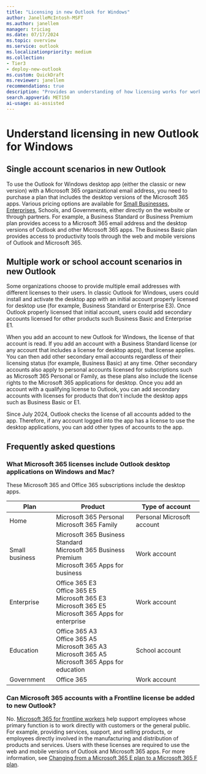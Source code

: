 ```yaml
---  
title: "Licensing in new Outlook for Windows"   
author: JanelleMcIntosh-MSFT
ms.author: janellem 
manager: triciag 
ms.date: 07/17/2024  
ms.topic: overview
ms.service: outlook  
ms.localizationpriority: medium
ms.collection:
- Tier3
- deploy-new-outlook
ms.custom: QuickDraft  
ms.reviewer: janellem
recommendations: true
description: "Provides an understanding of how licensing works for work and school accounts in the new Outlook for Windows"  
search.appverid: MET150  
ai-usage: ai-assisted
---  
```


# Understand licensing in new Outlook for Windows

## Single account scenarios in new Outlook

To use the Outlook for Windows desktop app (either the classic or new version) with a Microsoft 365 organizational email address, you need to purchase a plan that includes the desktop versions of the Microsoft 365 apps. Various pricing options are available for [Small Businesses](https://www.microsoft.com/microsoft-365/business), [Enterprises](https://www.microsoft.com/microsoft-365/enterprise/office365-plans-and-pricing), Schools, and Governments, either directly on the website or through partners. For example, a Business Standard or Business Premium plan provides access to a Microsoft 365 email address and the desktop versions of Outlook and other Microsoft 365 apps. The Business Basic plan provides access to productivity tools through the web and mobile versions of Outlook and Microsoft 365.

## Multiple work or school account scenarios in new Outlook

Some organizations choose to provide multiple email addresses with different licenses to their users. In classic Outlook for Windows, users could install and activate the desktop app with an initial account properly licensed for desktop use (for example, Business Standard or Enterprise E3). Once Outlook properly licensed that initial account, users could add secondary accounts licensed for other products such Business Basic and Enterprise E1.

When you add an account to new Outlook for Windows, the license of that account is read. If you add an account with a Business Standard license (or any account that includes a license for desktop apps), that license applies. You can then add other secondary email accounts regardless of their licensing status (for example, Business Basic) at any time. Other secondary accounts also apply to personal accounts licensed for subscriptions such as Microsoft 365 Personal or Family, as these plans also include the license rights to the Microsoft 365 applications for desktop. Once you add an account with a qualifying license to Outlook, you can add secondary accounts with licenses for products that don't include the desktop apps such as Business Basic or E1.

Since July 2024, Outlook checks the license of all accounts added to the app. Therefore, if any account logged into the app has a license to use the desktop applications, you can add other types of accounts to the app.

## Frequently asked questions

### What Microsoft 365 licenses include Outlook desktop applications on Windows and Mac?

These Microsoft 365 and Office 365 subscriptions include the desktop apps.

|Plan|Product|Type of account|
|---------|---------|---------|
|Home|Microsoft 365 Personal</br>Microsoft 365 Family|Personal Microsoft account|
|Small business|Microsoft 365 Business Standard</br>Microsoft 365 Business Premium</br>Microsoft 365 Apps for business|Work account|
|Enterprise|Office 365 E3</br>Office 365 E5</br>Microsoft 365 E3</br>Microsoft 365 E5</br>Microsoft 365 Apps for enterprise|Work account|
|Education|Office 365 A3</br>Office 365 A5</br>Microsoft 365 A3</br>Microsoft 365 A5</br>Microsoft 365 Apps for education|School account|
|Government|Office 365|Work account|

### Can Microsoft 365 accounts with a Frontline license be added to new Outlook?

No. [Microsoft 365 for frontline workers](https://www.microsoft.com/microsoft-365/enterprise/frontline) help support employees whose primary function is to work directly with customers or the general public. For example, providing services, support, and selling products, or employees directly involved in the manufacturing and distribution of products and services. Users with these licenses are required to use the web and mobile versions of Outlook and Microsoft 365 apps. For more information, see [Changing from a Microsoft 365 E plan to a Microsoft 365 F plan](/microsoft-365/frontline/switch-from-enterprise-to-frontline).

